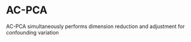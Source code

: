 # AC-PCA
AC-PCA simultaneously performs dimension reduction and adjustment for confounding variation
